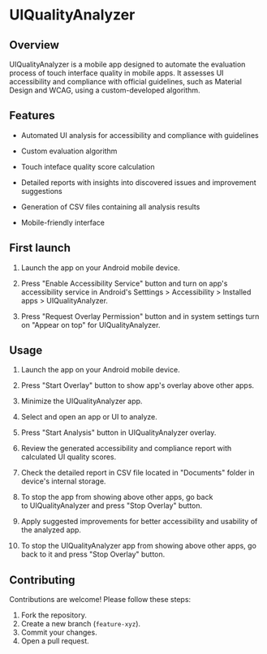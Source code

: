 # UIQualityAnalyzer

## Overview

UIQualityAnalyzer is a mobile app designed to automate the evaluation process of touch interface quality in mobile apps. It assesses UI accessibility and compliance with official guidelines, such as Material Design and WCAG, using a custom-developed algorithm.

## Features

- Automated UI analysis for accessibility and compliance with guidelines

- Custom evaluation algorithm

- Touch inteface quality score calculation

- Detailed reports with insights into discovered issues and improvement suggestions

- Generation of CSV files containing all analysis results

- Mobile-friendly interface

## First launch

1. Launch the app on your Android mobile device.

2. Press "Enable Accessibility Service" button and turn on app's accessibility service in Android's Setttings > Accessibility > Installed apps > UIQualityAnalyzer.

3. Press "Request Overlay Permission" button and in system settings turn on "Appear on top" for UIQualityAnalyzer.

## Usage

1. Launch the app on your Android mobile device.

2. Press "Start Overlay" button to show app's overlay above other apps.

3. Minimize the UIQualityAnalyzer app.

4. Select and open an app or UI to analyze.

5. Press "Start Analysis" button in UIQualityAnalyzer overlay.

6. Review the generated accessibility and compliance report with calculated UI quality scores.

7. Check the detailed report in CSV file located in "Documents" folder in device's internal storage.

8. To stop the app from showing above other apps, go back to UIQualityAnalyzer and press "Stop Overlay" button.

9. Apply suggested improvements for better accessibility and usability of the analyzed app.

10. To stop the UIQualityAnalyzer app from showing above other apps, go back to it and press "Stop Overlay" button.

## Contributing

Contributions are welcome! Please follow these steps:

1. Fork the repository.
2. Create a new branch (`feature-xyz`).
3. Commit your changes.
4. Open a pull request.
